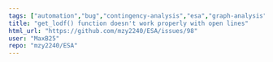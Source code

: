 ```yaml
---
tags: ["automation","bug","contingency-analysis","esa","graph-analysis","hpc","numba","numpy","pandas","power-flow","powersystem","powerworld","powerworld-simulator","python","pythran","simauto","simulator","simulator-automation-server","smart-grid","transient-stability"]
title: "get_lodf() function doesn't work properly with open lines"
html_url: "https://github.com/mzy2240/ESA/issues/98"
user: "MaxB25"
repo: "mzy2240/ESA"
---
```


